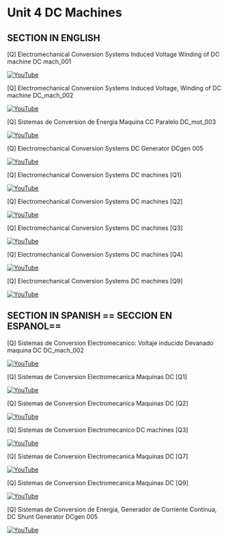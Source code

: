 # Unit 4 DC Machines

## SECTION IN ENGLISH

[Q] Electromechanical Conversion Systems Induced Voltage Winding of DC machine DC mach_001

[![YouTube](http://i.ytimg.com/vi/94fw9E55Fhs/hqdefault.jpg)](https://www.youtube.com/watch?v=94fw9E55Fhs)

[Q] Electromechanical Conversion Systems Induced Voltage, Winding of DC machine DC_mach_002

[![YouTube](http://i.ytimg.com/vi/ILqnjpqn69k/hqdefault.jpg)](https://www.youtube.com/watch?v=ILqnjpqn69k)

[Q] Sistemas de Conversion de Energia Maquina CC Paralelo DC_mot_003

[![YouTube](http://i.ytimg.com/vi/deKWX3ZfbCE/hqdefault.jpg)](https://www.youtube.com/watch?v=deKWX3ZfbCE)

[Q] Electromechanical Conversion Systems DC Generator DCgen 005

[![YouTube](http://i.ytimg.com/vi/KJ_volB7PPk/hqdefault.jpg)](https://www.youtube.com/watch?v=KJ_volB7PPk)

[Q] Electromechanical Conversion Systems DC machines [Q1]

[![YouTube](http://i.ytimg.com/vi/0h0pe7TXt20/hqdefault.jpg)](https://www.youtube.com/watch?v=0h0pe7TXt20)

[Q] Electromechanical Conversion Systems DC machines [Q2]

[![YouTube](http://i.ytimg.com/vi/cEmclXcl6sI/hqdefault.jpg)](https://www.youtube.com/watch?v=cEmclXcl6sI)

[Q] Electromechanical Conversion Systems DC machines [Q3]

[![YouTube](http://i.ytimg.com/vi/hMqzEVi3yWg/hqdefault.jpg)](https://www.youtube.com/watch?v=hMqzEVi3yWg)

[Q] Electromechanical Conversion Systems DC machines [Q4]

[![YouTube](http://i.ytimg.com/vi/OAICXBROnx8/hqdefault.jpg)](https://www.youtube.com/watch?v=OAICXBROnx8)

[Q] Electromechanical Conversion Systems DC machines  [Q9]

[![YouTube](http://i.ytimg.com/vi/fHMoTSFiJe8/hqdefault.jpg)](https://www.youtube.com/watch?v=fHMoTSFiJe8)



## SECTION IN SPANISH == SECCION EN ESPANOL==

[Q] Sistemas de Conversion Electromecanico: Voltaje inducido Devanado maquina DC  DC_mach_002 

[![YouTube](http://i.ytimg.com/vi/yyUpQFDrads/hqdefault.jpg)](https://www.youtube.com/watch?v=yyUpQFDrads)

[Q] Sistemas de Conversion Electromecanica Maquinas DC  [Q1]

[![YouTube](http://i.ytimg.com/vi/tNhRJSEmdDM/hqdefault.jpg)](https://www.youtube.com/watch?v=tNhRJSEmdDM)

[Q] Sistemas de Conversion Electromecanica Maquinas DC [Q2]

[![YouTube](http://i.ytimg.com/vi/FD7QnfHxdTE/hqdefault.jpg)](https://www.youtube.com/watch?v=FD7QnfHxdTE)

[Q] Sistemas de Conversion Electromecanico DC machines [Q3]

[![YouTube](http://i.ytimg.com/vi/WMG2FjCxZlY/hqdefault.jpg)](https://www.youtube.com/watch?v=WMG2FjCxZlY)

[Q] Sistemas de Conversion Electromecanica Maquinas DC  [Q7] 

[![YouTube](http://i.ytimg.com/vi/1NUx_E-BWmU/hqdefault.jpg)](https://www.youtube.com/watch?v=1NUx_E-BWmU)

[Q] Sistemas de Conversion Electromecanica Maquinas DC [Q9]

[![YouTube](http://i.ytimg.com/vi/scuD8SGVpyw/hqdefault.jpg)](https://www.youtube.com/watch?v=scuD8SGVpyw)

[Q] Sistemas de Conversion de Energia, Generador de Corriente Continua, DC Shunt Generator DCgen 005

[![YouTube](http://i.ytimg.com/vi/zQ0DFu6mdOA/hqdefault.jpg)](https://www.youtube.com/watch?v=zQ0DFu6mdOA)


